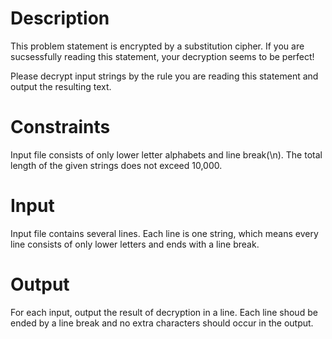 # Description
This problem statement is encrypted by a substitution cipher.
If you are sucsessfully reading this statement, your decryption seems to be perfect!

Please decrypt input strings by the rule you are reading this statement and output the resulting text.

# Constraints
Input file consists of only lower letter alphabets and line break(\n).
The total length of the given strings does not exceed 10,000.

# Input
Input file contains several lines.
Each line is one string, which means every line consists of only lower letters and ends with a line break.

# Output
For each input, output the result of decryption in a line.
Each line shoud be ended by a line break and no extra characters should occur in the output.
